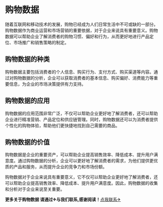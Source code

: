 # 购物数据

随着互联网和移动技术的发展，购物已经成为人们日常生活中不可或缺的一部分。购物数据作为商业运营和市场营销的重要依据，对于企业来说具有重要意义。购物数据可以帮助企业了解消费者的购物习惯、偏好和行为，从而更好地进行产品定位、市场推广和销售策略的制定。

## 购物数据的种类

购物数据主要包括消费者的个人信息、购买行为、支付方式、购买渠道等内容。通过对购物数据的分析，企业可以获取消费者的基本信息、购买偏好、消费能力等重要信息，为企业的市场决策提供有力支持。

## 购物数据的应用

购物数据的应用范围非常广泛，不仅可以帮助企业更好地了解消费者，还可以帮助企业进行精准营销、产品定位和供应链管理。同时，购物数据还可以为消费者提供个性化的购物体验，帮助他们更快捷地找到自己需要的商品。

## 购物数据的价值

购物数据是企业的重要资产，可以帮助企业提高销售效率、降低成本、提升用户满意度。通过购物数据的分析，企业可以更好地了解消费者的需求，为他们提供更优质的产品和服务，从而提升企业的竞争力和市场份额。

购物数据对于企业来说具有重要意义，它不仅可以帮助企业更好地了解消费者，还可以帮助企业提高销售效率、降低成本、提升用户满意度。因此，购物数据的收集和分析对于企业来说至关重要。

**更多关于购物数据 请通过✈与我们联系,感谢阅读！**[点我联系✈](https://qa.k02.cc)